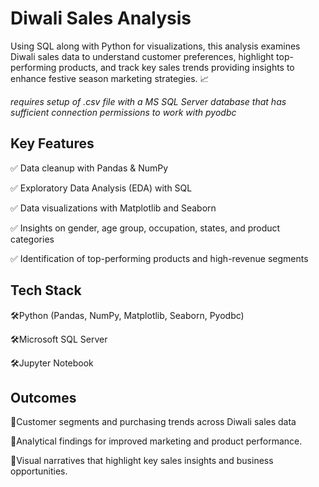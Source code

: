# Diwali Sales Analysis
Using SQL along with Python for visualizations, this analysis examines Diwali sales data to understand customer preferences, highlight top-performing products, and track key sales trends providing insights to enhance festive season marketing strategies. 📈

*requires setup of .csv file with a MS SQL Server database that has sufficient connection permissions to work with pyodbc*

## Key Features
✅ Data cleanup with Pandas & NumPy

✅ Exploratory Data Analysis (EDA) with SQL

✅ Data visualizations with Matplotlib and Seaborn

✅ Insights on gender, age group, occupation, states, and product categories

✅ Identification of top-performing products and high-revenue segments
## Tech Stack
🛠️Python (Pandas, NumPy, Matplotlib, Seaborn, Pyodbc)

🛠️Microsoft SQL Server

🛠️Jupyter Notebook
## Outcomes
🎯Customer segments and purchasing trends across Diwali sales data

🎯Analytical findings for improved marketing and product performance.

🎯Visual narratives that highlight key sales insights and business opportunities.
